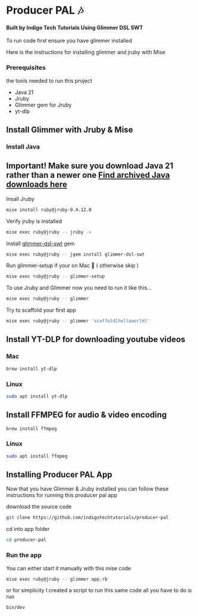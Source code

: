# Producer PAL 🎶

#### Built by Indigo Tech Tutorials Using Glimmer DSL SWT

To run code first ensure you have glimmer installed

Here is the instructions for installing glimmer and jruby with Mise

### Prerequisites

the tools needed to run this project

- Java 21
- Jruby
- Glimmer gem for Jruby
- yt-dlp

## Install Glimmer with Jruby & Mise

### Install Java

## Important! Make sure you download Java 21 rather than a newer one [Find archived Java downloads here](https://www.oracle.com/java/technologies/javase/jdk21-archive-downloads.html)


Insall Jruby

```sh
mise install ruby@jruby-9.4.12.0
```

Verify jruby is installed

```sh
mise exec ruby@jruby -- jruby -v
```

Install [glimmer-dsl-swt](https://github.com/AndyObtiva/glimmer-dsl-swt) gem

```sh
mise exec ruby@jruby -- jgem install glimmer-dsl-swt
```

Run glimmer-setup if your on Mac 🍎 ( otherwise skip )
```sh
mise exec ruby@jruby -- glimmer-setup
```

To use Jruby and Glimmer now you need to run it like this...

```sh
mise exec ruby@jruby -- glimmer
```
Try to scaffold your first app

```sh
mise exec ruby@jruby -- glimmer 'scaffold[helloworld]'
```

## Install YT-DLP for downloading youtube videos

### Mac

```sh
brew install yt-dlp
```

### Linux

```sh
sudo apt install yt-dlp
```

## Install FFMPEG for audio & video encoding

```sh
brew install ffmpeg
```

### Linux

```sh
sudo apt install ffmpeg
```


## Installing Producer PAL App
Now that you have Glimmer & Jruby installed you can follow these instructions for running this producer pal app


download the source code

```sh
git clone https://github.com/indigotechtutorials/producer-pal
```

cd into app folder

```sh
cd producer-pal
```

### Run the app

You can either start it manually with this mise code

```sh
mise exec ruby@jruby -- glimmer app.rb
```

or for simplicity I created a script to run this same code all you have to do is run

```sh
bin/dev
```
